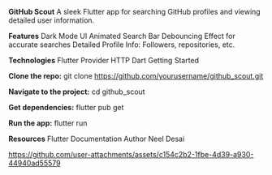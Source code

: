**GitHub Scout**
A sleek Flutter app for searching GitHub profiles and viewing detailed user information.

**Features**
  Dark Mode UI
  Animated Search Bar
  Debouncing Effect for accurate searches
  Detailed Profile Info: Followers, repositories, etc.

**Technologies**
  Flutter
  Provider
  HTTP
  Dart
  Getting Started
  
**Clone the repo:**
git clone https://github.com/yourusername/github_scout.git

**Navigate to the project:**
cd github_scout

**Get dependencies:**
flutter pub get

**Run the app:**
flutter run

**Resources**
Flutter Documentation
Author
Neel Desai



https://github.com/user-attachments/assets/c154c2b2-1fbe-4d39-a930-44940ad55579

